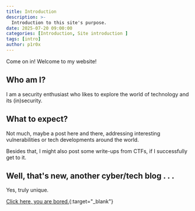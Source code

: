 ```yaml
---
title: Introduction
description: >-
  Introduction to this site's purpose.
date: 2025-07-20 09:00:00
categories: [Introduction, Site introduction ]
tags: [intro]
author: p1r0x
---
```


Come on in! Welcome to my website!

## Who am I?

I am a security enthusiast who likes to explore the world of technology and its (in)security.

## What to expect?

Not much, maybe a post here and there, addressing interesting vulnerabilities or tech developments around the world.

Besides that, I might also post some write-ups from CTFs, if I successfully get to it.

## Well, that's new, another cyber/tech blog . . .

Yes, truly unique.

[Click here, you are bored.](https://theuselessweb.com/){:target="_blank"}